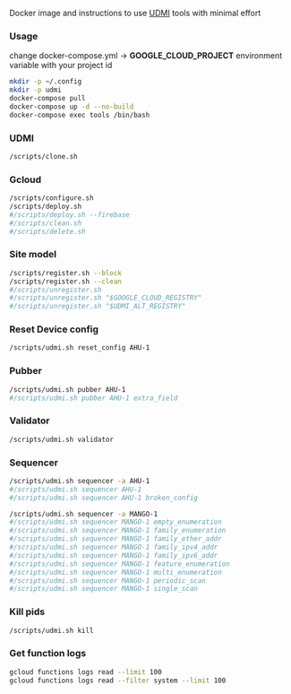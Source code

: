 Docker image and instructions to use [UDMI](https://github.com/faucetsdn/udmi) tools with minimal effort

### Usage
change docker-compose.yml -> **GOOGLE_CLOUD_PROJECT** environment variable with your project id
```sh
mkdir -p ~/.config
mkdir -p udmi
docker-compose pull
docker-compose up -d --no-build
docker-compose exec tools /bin/bash
```

### UDMI
```sh
/scripts/clone.sh
```

### Gcloud
```sh
/scripts/configure.sh
/scripts/deploy.sh
#/scripts/deploy.sh --firebase
#/scripts/clean.sh
#/scripts/delete.sh
```

### Site model
```sh
/scripts/register.sh --block
/scripts/register.sh --clean
#/scripts/unregister.sh
#/scripts/unregister.sh "$GOOGLE_CLOUD_REGISTRY"
#/scripts/unregister.sh "$UDMI_ALT_REGISTRY"
```

### Reset Device config
```sh
/scripts/udmi.sh reset_config AHU-1
```

### Pubber
```sh
/scripts/udmi.sh pubber AHU-1
#/scripts/udmi.sh pubber AHU-1 extra_field
```

### Validator
```sh
/scripts/udmi.sh validator
```

### Sequencer
```sh
/scripts/udmi.sh sequencer -a AHU-1
#/scripts/udmi.sh sequencer AHU-1
#/scripts/udmi.sh sequencer AHU-1 broken_config

/scripts/udmi.sh sequencer -a MANGO-1
#/scripts/udmi.sh sequencer MANGO-1 empty_enumeration
#/scripts/udmi.sh sequencer MANGO-1 family_enumeration
#/scripts/udmi.sh sequencer MANGO-1 family_ether_addr
#/scripts/udmi.sh sequencer MANGO-1 family_ipv4_addr
#/scripts/udmi.sh sequencer MANGO-1 family_ipv6_addr
#/scripts/udmi.sh sequencer MANGO-1 feature_enumeration
#/scripts/udmi.sh sequencer MANGO-1 multi_enumeration
#/scripts/udmi.sh sequencer MANGO-1 periodic_scan
#/scripts/udmi.sh sequencer MANGO-1 single_scan
```

### Kill pids
```sh
/scripts/udmi.sh kill
```

### Get function logs
```sh
gcloud functions logs read --limit 100
gcloud functions logs read --filter system --limit 100
```
